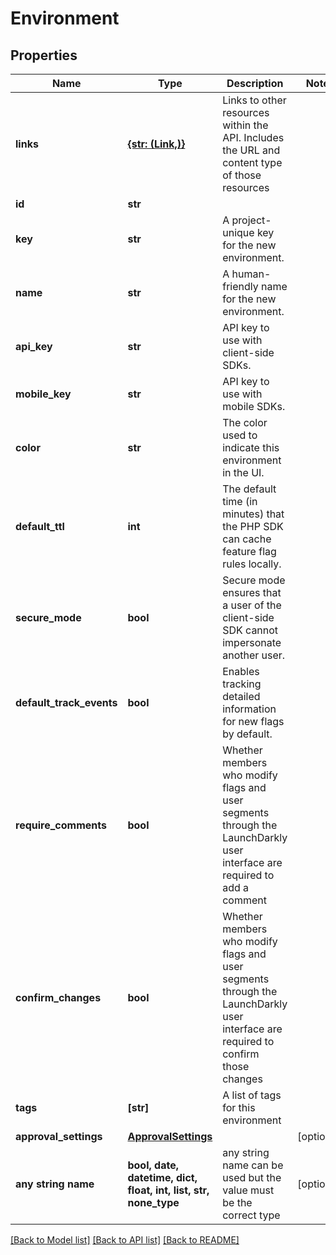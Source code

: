 # Environment


## Properties
Name | Type | Description | Notes
------------ | ------------- | ------------- | -------------
**links** | [**{str: (Link,)}**](Link.md) | Links to other resources within the API. Includes the URL and content type of those resources | 
**id** | **str** |  | 
**key** | **str** | A project-unique key for the new environment. | 
**name** | **str** | A human-friendly name for the new environment. | 
**api_key** | **str** | API key to use with client-side SDKs. | 
**mobile_key** | **str** | API key to use with mobile SDKs. | 
**color** | **str** | The color used to indicate this environment in the UI. | 
**default_ttl** | **int** | The default time (in minutes) that the PHP SDK can cache feature flag rules locally. | 
**secure_mode** | **bool** | Secure mode ensures that a user of the client-side SDK cannot impersonate another user. | 
**default_track_events** | **bool** | Enables tracking detailed information for new flags by default. | 
**require_comments** | **bool** | Whether members who modify flags and user segments through the LaunchDarkly user interface are required to add a comment | 
**confirm_changes** | **bool** | Whether members who modify flags and user segments through the LaunchDarkly user interface are required to confirm those changes | 
**tags** | **[str]** | A list of tags for this environment | 
**approval_settings** | [**ApprovalSettings**](ApprovalSettings.md) |  | [optional] 
**any string name** | **bool, date, datetime, dict, float, int, list, str, none_type** | any string name can be used but the value must be the correct type | [optional]

[[Back to Model list]](../README.md#documentation-for-models) [[Back to API list]](../README.md#documentation-for-api-endpoints) [[Back to README]](../README.md)


